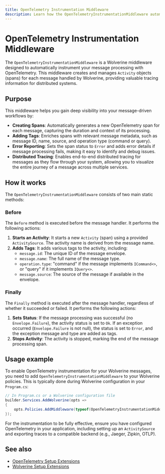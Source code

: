 ```yaml
---
title: OpenTelemetry Instrumentation Middleware
description: Learn how the OpenTelemetryInstrumentationMiddleware automatically instruments your Wolverine message processing with OpenTelemetry traces.
---
```


# OpenTelemetry Instrumentation Middleware

The `OpenTelemetryInstrumentationMiddleware` is a Wolverine middleware designed to automatically instrument your message processing with OpenTelemetry. This middleware creates and manages `Activity` objects (spans) for each message handled by Wolverine, providing valuable tracing information for distributed systems.

## Purpose

This middleware helps you gain deep visibility into your message-driven workflows by:

-   **Creating Spans**: Automatically generates a new OpenTelemetry span for each message, capturing the duration and context of its processing.
-   **Adding Tags**: Enriches spans with relevant message metadata, such as message ID, name, source, and operation type (command or query).
-   **Error Reporting**: Sets the span status to `Error` and adds error details if message processing fails, making it easy to identify and debug issues.
-   **Distributed Tracing**: Enables end-to-end distributed tracing for messages as they flow through your system, allowing you to visualize the entire journey of a message across multiple services.

## How it works

The `OpenTelemetryInstrumentationMiddleware` consists of two main static methods:

### Before

The `Before` method is executed before the message handler. It performs the following actions:

1.  **Starts an Activity**: It starts a new `Activity` (span) using a provided `ActivitySource`. The activity name is derived from the message name.
2.  **Adds Tags**: It adds various tags to the activity, including:
    -   `message.id`: The unique ID of the message envelope.
    -   `message.name`: The full name of the message type.
    -   `operation.type`: "command" if the message implements `ICommand<>`, or "query" if it implements `IQuery<>`.
    -   `message.source`: The source of the message if available in the envelope.

### Finally

The `Finally` method is executed after the message handler, regardless of whether it succeeded or failed. It performs the following actions:

1.  **Sets Status**: If the message processing was successful (no `Envelope.Failure`), the activity status is set to `Ok`. If an exception occurred (`Envelope.Failure` is not null), the status is set to `Error`, and the exception message and type are added as tags.
2.  **Stops Activity**: The activity is stopped, marking the end of the message processing span.

## Usage example

To enable OpenTelemetry instrumentation for your Wolverine messages, you need to add `OpenTelemetryInstrumentationMiddleware` to your Wolverine policies. This is typically done during Wolverine configuration in your `Program.cs`:

```csharp
// In Program.cs or a Wolverine configuration file
builder.Services.AddWolverine(opts =>
{
    opts.Policies.AddMiddleware(typeof(OpenTelemetryInstrumentationMiddleware));
});
```

For the instrumentation to be fully effective, ensure you have configured OpenTelemetry in your application, including setting up an `ActivitySource` and exporting traces to a compatible backend (e.g., Jaeger, Zipkin, OTLP).

## See also

- [OpenTelemetry Setup Extensions](../../opentelemetry/setup.md)
- [Wolverine Setup Extensions](../wolverine-setup.md)
